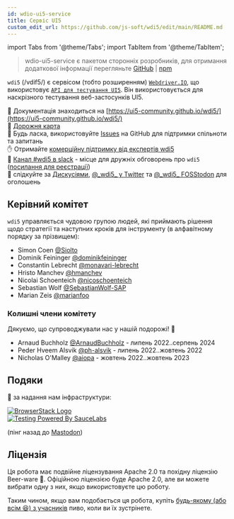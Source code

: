 ```yaml
---
id: wdio-ui5-service
title: Сервіс UI5
custom_edit_url: https://github.com/js-soft/wdi5/edit/main/README.md
---
```


import Tabs from '@theme/Tabs';
import TabItem from '@theme/TabItem';

> wdio-ui5-service є пакетом сторонніх розробників, для отримання додаткової інформації перегляньте [GitHub](https://github.com/js-soft/wdi5) | [npm](https://www.npmjs.com/package/wdio-ui5-service)

`wdi5` (/vdif5/) є сервісом (тобто розширенням) [`Webdriver.IO`](https://webdriver.io), що використовує [`API для тестування UI5`](https://ui5.sap.com/#/api/sap.ui.test).
Він використовується для наскрізного тестування веб-застосунків UI5.

:notebook: Документація знаходиться на [https://ui5-community.github.io/wdi5/](https://ui5-community.github.io/wdi5/)  
:bicyclist: [Дорожня карта](https://github.com/orgs/ui5-community/projects/2/views/1)  
:raising_hand: Будь ласка, використовуйте [Issues](https://github.com/ui5-community/wdi5/issues) на GitHub для підтримки спільноти та запитань  
:raised_hand: Отримайте [комерційну підтримку від експертів wdi5](https://github.com/ui5-community/wdi5/blob/main/SUPPORT.md#commercial-support)      
:speech_balloon: [Канал #wdi5 в slack](https://openui5.slack.com/) - місце для дружніх обговорень про `wdi5` ([посилання для реєстрації](https://ui5-slack-invite.cfapps.eu10.hana.ondemand.com/))  
:mega: слідкуйте за [Дискусіями](https://github.com/ui5-community/wdi5/discussions), [@\_wdi5\_ у Twitter](https://twitter.com/_wdi5_) та [@\_wdi5\_ FOSStodon](https://fosstodon.org/@_wdi5_) для оголошень  

## Керівний комітет

`wdi5` управляється чудовою групою людей, які приймають рішення щодо стратегії та наступних кроків для інструменту (в алфавітному порядку за прізвищем):

- Simon Coen [@Siolto](https://github.com/Siolto)
- Dominik Feininger [@dominikfeininger](https://github.com/dominikfeininger)
- Constantin Lebrecht [@monavari-lebrecht](https://github.com/monavari-lebrecht)
- Hristo Manchev [@hmanchev](https://github.com/hmanchev)
- Nicolai Schoenteich [@nicoschoenteich](https://github.com/nicoschoenteich)
- Sebastian Wolf [@SebastianWolf-SAP](https://github.com/SebastianWolf-SAP)
- Marian Zeis [@marianfoo](https://github.com/marianfoo)

### Колишні члени комітету

Дякуємо, що супроводжували нас у нашій подорожі! 🏅

- Arnaud Buchholz [@ArnaudBuchholz](https://github.com/ArnaudBuchholz) - липень 2022..серпень 2024
- Peder Hveem Alsvik [@ph-alsvik](https://github.com/ph-alsvik) - липень 2022..жовтень 2022
- Nicholas O'Malley [@aiopa](https://github.com/aiopa) - жовтень 2022..жовтень 2023

## Подяки

:raised_hands: за надання нам інфраструктури:

[![BrowserStack Logo](https://d98b8t1nnulk5.cloudfront.net/production/images/layout/logo-header.png?1469004780)](https://browserstack.com)   
[![Testing Powered By SauceLabs](https://opensource.saucelabs.com/images/opensauce/powered-by-saucelabs-badge-white.png?sanitize=true "Testing Powered By SauceLabs")](https://saucelabs.com)

(пінг назад до <a rel="me" href="https://fosstodon.org/@_wdi5_">Mastodon</a>)

## Ліцензія

Ця робота має подвійне ліцензування Apache 2.0 та похідну ліцензію Beer-ware 🍺. Офіційною ліцензією буде Apache 2.0, але ви можете вибрати одну з них, якщо використовуєте цю роботу.

Таким чином, якщо вам подобається ця робота, купіть [будь-якому (або всім 😆) з учасників](https://github.com/ui5-community/wdi5/graphs/contributors) пиво, коли ви їх зустрінете.
